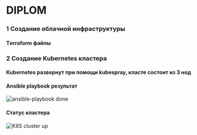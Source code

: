 # DIPLOM

### 1 Создание облачной инфраструктуры

#### Тerraform файлы



### 2 Создание Kubernetes кластера

#### Kubernetes развернут при помощи kubespray, класте состоит из 3 нод

#### Ansible playbook результат

![ansible-playbook done](https://github.com/ALEMOLOKOV/DIPLOM/assets/109212419/81cb3357-0729-49b5-8fbc-30b344758346)

#### Статус кластера

![K8S cluster up](https://github.com/ALEMOLOKOV/DIPLOM/assets/109212419/42870def-d849-4757-bc6f-50ac5ad8261b)



